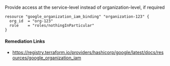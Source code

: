 
Provide access at the service-level instead of organization-level, if required

```hcl
resource "google_organization_iam_binding" "organization-123" {
  org_id  = "org-123"
  role    = "roles/nothingInParticular"
}
```

#### Remediation Links
 - https://registry.terraform.io/providers/hashicorp/google/latest/docs/resources/google_organization_iam
        